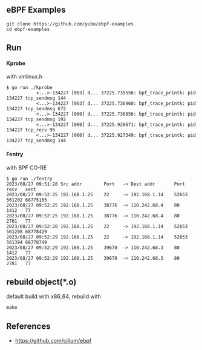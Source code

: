 ## eBPF Examples

```
git clone https://github.com/yubo/ebpf-examples 
cd ebpf-examples
```

## Run

#### Kprobe
with vmlinux.h

```
$ go run ./kprobe
           <...>-134227 [003] d... 37225.735556: bpf_trace_printk: pid 134227 tcp_sendmsg 144
           <...>-134227 [003] d... 37225.736460: bpf_trace_printk: pid 134227 tcp_sendmsg 672
           <...>-134227 [000] d... 37225.736856: bpf_trace_printk: pid 134227 tcp_sendmsg 192
           <...>-134227 [000] d... 37225.926671: bpf_trace_printk: pid 134227 tcp_recv 96
           <...>-134227 [000] d... 37225.927349: bpf_trace_printk: pid 134227 tcp_sendmsg 144
```

#### Fentry
with BPF CO-RE

```
$ go run ./fentry
2023/08/27 09:51:28 Src addr        Port   -> Dest addr       Port   recv   sent
2023/08/27 09:52:25 192.168.1.25    22     -> 192.168.1.14    52653  561202 68775165
2023/08/27 09:52:25 192.168.1.25    38776  -> 110.242.68.4    80     1412   77
2023/08/27 09:52:25 192.168.1.25    38776  -> 110.242.68.4    80     2781   77
2023/08/27 09:52:28 192.168.1.25    22     -> 192.168.1.14    52653  561298 68778429
2023/08/27 09:52:29 192.168.1.25    22     -> 192.168.1.14    52653  561394 68778749
2023/08/27 09:52:29 192.168.1.25    39670  -> 110.242.68.3    80     1412   77
2023/08/27 09:52:29 192.168.1.25    39670  -> 110.242.68.3    80     2781   77

```

## rebuild object(*.o)
default build with x86_64, rebuild with

```
make
```

## References

  - https://github.com/cilium/ebpf
